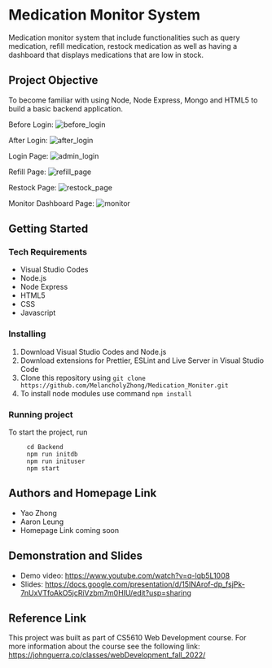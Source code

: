 # Medication Monitor System

Medication monitor system that include functionalities such as query medication, refill medication, restock medication as well as having a dashboard that displays medications that are low in stock.

## Project Objective

To become familiar with using Node, Node Express, Mongo and HTML5 to build a basic backend application.

Before Login:
![before_login](https://user-images.githubusercontent.com/97815716/199124524-ab3e05bd-030a-4d1c-ae52-37260804237e.png)

After Login:
![after_login](https://user-images.githubusercontent.com/97815716/199124580-2809f141-6cfc-42dc-b344-bacf97c2dc16.png)

Login Page:
![admin_login](https://user-images.githubusercontent.com/97815716/199090427-47511d44-30b0-4f02-b4a6-82d1d290dd98.png)

Refill Page:
![refill_page](https://user-images.githubusercontent.com/97815716/199089687-c2fb1dca-34b0-4314-8c89-2b857a1a164c.png)

Restock Page:
![restock_page](https://user-images.githubusercontent.com/97815716/199089870-bf28ab42-a403-454e-a62e-3d153630d6c5.png)

Monitor Dashboard Page:
![monitor](https://user-images.githubusercontent.com/97815716/199124640-f77b29ef-7fac-4855-a9d7-d65baf91a154.png)

## Getting Started

### Tech Requirements

- Visual Studio Codes
- Node.js
- Node Express
- HTML5
- CSS
- Javascript

### Installing

1. Download Visual Studio Codes and Node.js
2. Download extensions for Prettier, ESLint and Live Server in Visual Studio Code
3. Clone this repository using `git clone https://github.com/MelancholyZhong/Medication_Moniter.git`
4. To install node modules use command `npm install`

### Running project

To start the project, run

```
     cd Backend
     npm run initdb
     npm run inituser
     npm start
```

## Authors and Homepage Link

- Yao Zhong
- Aaron Leung
- Homepage Link coming soon

## Demonstration and Slides

- Demo video: https://www.youtube.com/watch?v=q-lqb5L1008
- Slides: https://docs.google.com/presentation/d/15INArof-dp_fsjPk-7nUxVTfoAkO5jcRiVzbm7m0HIU/edit?usp=sharing

## Reference Link

This project was built as part of CS5610 Web Development course. For more information about the course see the following link:
https://johnguerra.co/classes/webDevelopment_fall_2022/
